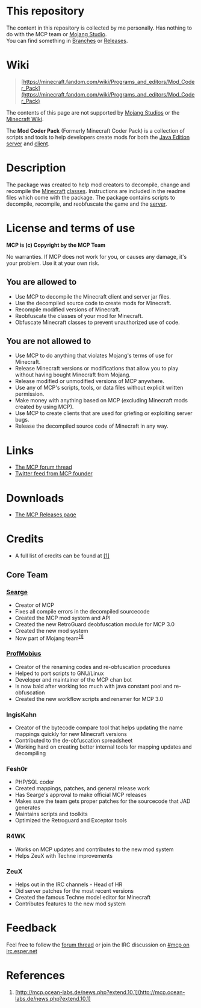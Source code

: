 # This repository
The content in this repository is collected by me personally. Has nothing to do with the MCP team or [Mojang Studio](https://minecraft.fandom.com/wiki/Mojang_Studios).  
You can find something in [Branches](https://github.com/flowerinsnowdh/ModCoderPack/branches) or [Releases](https://github.com/flowerinsnowdh/ModCoderPack/releases).

# Wiki
> [https://minecraft.fandom.com/wiki/Programs_and_editors/Mod_Coder_Pack](https://minecraft.fandom.com/wiki/Programs_and_editors/Mod_Coder_Pack)

The contents of this page are not supported by [Mojang Studios](https://minecraft.fandom.com/wiki/Mojang_Studios) or the [Minecraft Wiki](https://minecraft.fandom.com/wiki/Minecraft_Wiki).

The **Mod Coder Pack** (Formerly Minecraft Coder Pack) is a collection of scripts and tools to help developers create mods for both the [Java Edition](https://minecraft.fandom.com/wiki/Java_Edition) [server](https://minecraft.fandom.com/wiki/Server) and [client](https://minecraft.fandom.com/wiki/Client).

# Description
The package was created to help mod creators to decompile, change and recompile the [Minecraft](https://minecraft.fandom.com/wiki/Minecraft) [classes](https://minecraft.fandom.com/wiki/Classes). Instructions are included in the readme files which come with the package. The package contains scripts to decompile, recompile, and reobfuscate the game and the [server](https://minecraft.fandom.com/wiki/Server).

# License and terms of use
**MCP is (c) Copyright by the MCP Team**

No warranties. If MCP does not work for you, or causes any damage, it's your problem. Use it at your own risk.

## You are allowed to
* Use MCP to decompile the Minecraft client and server jar files.
* Use the decompiled source code to create mods for Minecraft.
* Recompile modified versions of Minecraft.
* Reobfuscate the classes of your mod for Minecraft.
* Obfuscate Minecraft classes to prevent unauthorized use of code.

## You are not allowed to
* Use MCP to do anything that violates Mojang's terms of use for Minecraft.
* Release Minecraft versions or modifications that allow you to play without having bought Minecraft from Mojang.
* Release modified or unmodified versions of MCP anywhere.
* Use any of MCP's scripts, tools, or data files without explicit written permission.
* Make money with anything based on MCP (excluding Minecraft mods created by using MCP).
* Use MCP to create clients that are used for griefing or exploiting server bugs.
* Release the decompiled source code of Minecraft in any way.

# Links
* [The MCP forum thread](http://www.minecraftforum.net/topic/54719-/)
* [Twitter feed from MCP founder](http://twitter.com/SeargeDP)

# Downloads
* [The MCP Releases page](http://www.modcoderpack.com/website/releases)

# Credits
* A full list of credits can be found at [[1]](http://mcp.ocean-labs.de/index.php/Credits)
## Core Team
### [Searge](https://minecraft.fandom.com/wiki/Searge)
* Creator of MCP
* Fixes all compile errors in the decompiled sourcecode
* Created the MCP mod system and API
* Created the new RetroGuard deobfuscation module for MCP 3.0
* Created the new mod system
* Now part of Mojang team<sup>[[1]](https://minecraft.fandom.com/wiki/Programs_and_editors/Mod_Coder_Pack#cite_note-1)</sup>

### [ProfMobius](https://minecraft.fandom.com/wiki/ProfMobius)
* Creator of the renaming codes and re-obfuscation procedures
* Helped to port scripts to GNU/Linux
* Developer and maintainer of the MCP chan bot
* Is now bald after working too much with java constant pool and re-obfuscation
* Created the new workflow scripts and renamer for MCP 3.0

### IngisKahn
* Creator of the bytecode compare tool that helps updating the name mappings quickly for new Minecraft versions
* Contributed to the de-obfuscation spreadsheet
* Working hard on creating better internal tools for mapping updates and decompiling

### Fesh0r
* PHP/SQL coder
* Created mappings, patches, and general release work
* Has Searge's approval to make official MCP releases
* Makes sure the team gets proper patches for the sourcecode that JAD generates
* Maintains scripts and toolkits
* Optimized the Retroguard and Exceptor tools

### R4WK
* Works on MCP updates and contributes to the new mod system
* Helps ZeuX with Techne improvements

### ZeuX
* Helps out in the IRC channels - Head of HR
* Did server patches for the most recent versions
* Created the famous Techne model editor for Minecraft
* Contributes features to the new mod system

# Feedback
Feel free to follow the [forum thread](http://www.minecraftforum.net/topic/54719-/) or join the IRC discussion on [#mcp on irc.esper.net](irc://irc.esper.net/mcp)

# References
1. [http://mcp.ocean-labs.de/news.php?extend.10.1](http://mcp.ocean-labs.de/news.php?extend.10.1)